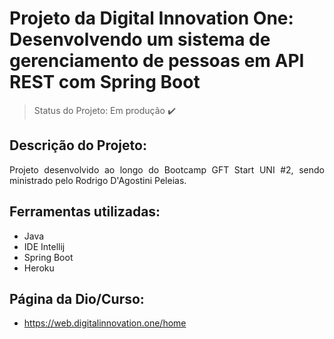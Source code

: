 <p align="center">
  <h1>Projeto da Digital Innovation One: Desenvolvendo um sistema de gerenciamento de pessoas em API REST com Spring Boot</h1>
</p>




> Status do Projeto: Em produção :heavy_check_mark:

## Descrição do Projeto:
<p align="justify"> 
Projeto desenvolvido ao longo do Bootcamp GFT Start UNI #2, sendo ministrado pelo Rodrigo D'Agostini Peleias.
</p>

## Ferramentas utilizadas:
  - Java
  - IDE Intellij
  - Spring Boot
  - Heroku



## Página da Dio/Curso:

  - https://web.digitalinnovation.one/home
